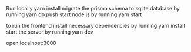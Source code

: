 Run locally
yarn install
migrate the prisma schema to sqlite database by running yarn db:push
start node.js by running yarn start

to run the frontend
install necessary dependencies by running yarn install
start the server by running yarn dev

open localhost:3000 